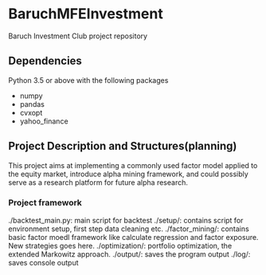 # BaruchMFEInvestment
Baruch Investment Club project repository

## Dependencies
Python 3.5 or above with the following packages
- numpy
- pandas
- cvxopt
- yahoo_finance

## Project Description and Structures(planning)
This project aims at implementing a commonly used factor model applied to the equity market, introduce alpha mining framework, and could possibly serve as a research platform for future alpha research.

### Project framework
./backtest_main.py: main script for backtest
./setup/: contains script for environment setup, first step data cleaning etc.
./factor_mining/: contains basic factor moedl framework like calculate regression and factor exposure. New strategies goes here.
./optimization/: portfolio optimization, the extended Markowitz approach.
./output/: saves the program output
./log/: saves console output


